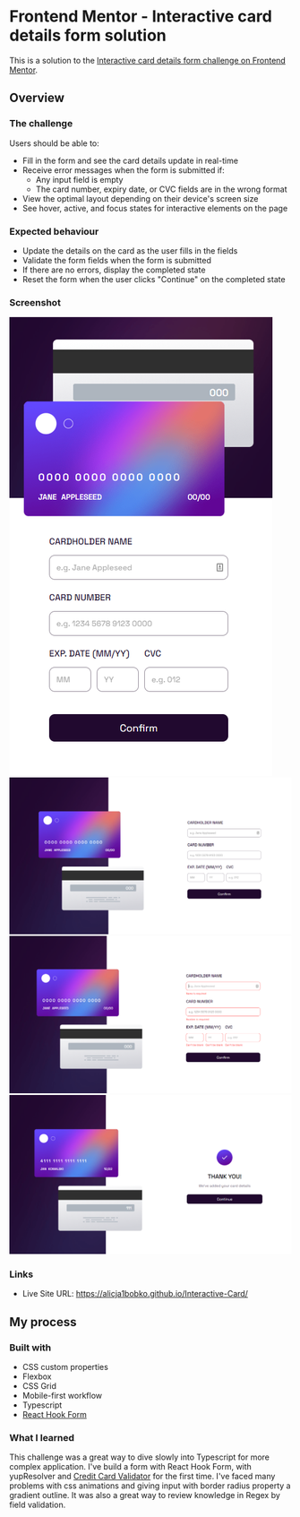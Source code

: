 # Frontend Mentor - Interactive card details form solution

This is a solution to the [Interactive card details form challenge on Frontend Mentor](https://www.frontendmentor.io/challenges/interactive-card-details-form-XpS8cKZDWw). 


## Overview

### The challenge

Users should be able to:

- Fill in the form and see the card details update in real-time
- Receive error messages when the form is submitted if:
  - Any input field is empty
  - The card number, expiry date, or CVC fields are in the wrong format
- View the optimal layout depending on their device's screen size
- See hover, active, and focus states for interactive elements on the page

### Expected behaviour

 - Update the details on the card as the user fills in the fields
 - Validate the form fields when the form is submitted
 - If there are no errors, display the completed state
 - Reset the form when the user clicks "Continue" on the completed state

### Screenshot

![](./src/screenshots/mobile.png)
![](./src/screenshots/desktop.png)
![](./src/screenshots/errors.png)
![](./src/screenshots/thank-you-page.png)

### Links

- Live Site URL: https://alicja1bobko.github.io/Interactive-Card/

## My process

### Built with

- CSS custom properties
- Flexbox
- CSS Grid
- Mobile-first workflow
- Typescript
- [React Hook Form ](https://react-hook-form.com/)

### What I learned

This challenge was a great way to dive slowly into Typescript for more complex application. I've build a form with React Hook Form, with yupResolver and [Credit Card Validator](https://www.npmjs.com/package/card-validator) for the first time. I've faced many problems with css animations and giving input with border radius property a gradient outline. It was also a great way to review knowledge in Regex by field validation. 
